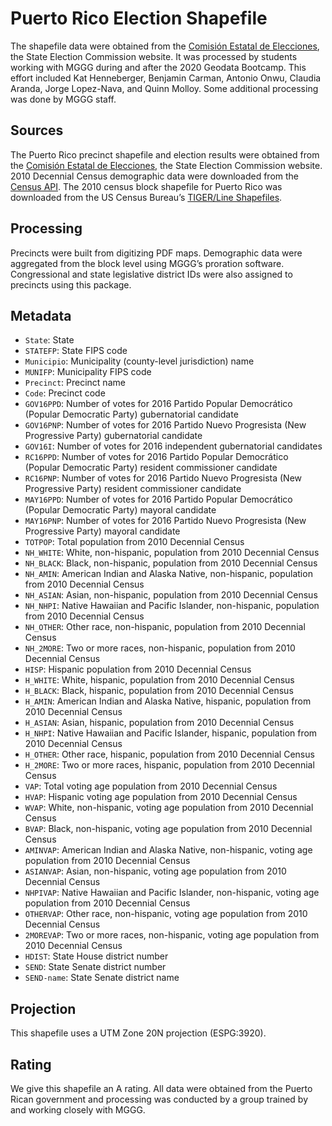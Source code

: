 # Puerto Rico Election Shapefile
The shapefile data were obtained from the [Comisión Estatal de Elecciones](https://ww2.ceepur.org/Home/Estadisticas), the State Election Commission website. It was processed by students working with MGGG during and after the 2020 Geodata Bootcamp. This effort included Kat Henneberger, Benjamin Carman, Antonio Onwu, Claudia Aranda, Jorge Lopez-Nava, and Quinn Molloy. Some additional processing was done by MGGG staff.

## Sources
The Puerto Rico precinct shapefile and election results were obtained from the [Comisión Estatal de Elecciones](https://ww2.ceepur.org/Home/Estadisticas), the State Election Commission website. 2010 Decennial Census demographic data were downloaded from the [Census API](https://api.census.gov/data/2010/dec/sf1). The 2010 census block shapefile for Puerto Rico was downloaded from the US Census Bureau’s [TIGER/Line Shapefiles](https://www.census.gov/geographies/mapping-files/time-series/geo/tiger-line-file.html).


## Processing
Precincts were built from digitizing PDF maps. Demographic data were aggregated from the block level using MGGG’s proration software. Congressional and state legislative district IDs were also assigned to precincts using this package.

## Metadata
* `State`: State
* `STATEFP`: State FIPS code
* `Municipio`: Municipality (county-level jurisdiction) name
* `MUNIFP`: Municipality FIPS code
* `Precinct`: Precinct name
* `Code`: Precinct code
* `GOV16PPD`: Number of votes for 2016 Partido Popular Democrático (Popular Democratic Party)  gubernatorial candidate
* `GOV16PNP`: Number of votes for 2016 Partido Nuevo Progresista (New Progressive Party) gubernatorial candidate
* `GOV16I`: Number of votes for 2016 independent gubernatorial candidates
* `RC16PPD`: Number of votes for 2016 Partido Popular Democrático (Popular Democratic Party) resident commissioner candidate
* `RC16PNP`: Number of votes for 2016 Partido Nuevo Progresista (New Progressive Party) resident commissioner candidate
* `MAY16PPD`: Number of votes for 2016 Partido Popular Democrático (Popular Democratic Party) mayoral candidate
* `MAY16PNP`: Number of votes for 2016 Partido Nuevo Progresista (New Progressive Party) mayoral candidate
* `TOTPOP`: Total population from 2010 Decennial Census
* `NH_WHITE`: White, non-hispanic, population from 2010 Decennial Census
* `NH_BLACK`: Black, non-hispanic, population from 2010 Decennial Census
* `NH_AMIN`: American Indian and Alaska Native, non-hispanic, population from 2010 Decennial Census
* `NH_ASIAN`: Asian, non-hispanic, population from 2010 Decennial Census
* `NH_NHPI`: Native Hawaiian and Pacific Islander, non-hispanic, population from 2010 Decennial Census
* `NH_OTHER`: Other race, non-hispanic, population from 2010 Decennial Census
* `NH_2MORE`: Two or more races, non-hispanic, population from 2010 Decennial Census
* `HISP`: Hispanic population from 2010 Decennial Census
* `H_WHITE`: White, hispanic, population from 2010 Decennial Census
* `H_BLACK`: Black, hispanic, population from 2010 Decennial Census
* `H_AMIN`: American Indian and Alaska Native, hispanic, population from 2010 Decennial Census
* `H_ASIAN`: Asian, hispanic, population from 2010 Decennial Census
* `H_NHPI`: Native Hawaiian and Pacific Islander, hispanic, population from 2010 Decennial Census
* `H_OTHER`: Other race, hispanic, population from 2010 Decennial Census
* `H_2MORE`: Two or more races, hispanic, population from 2010 Decennial Census
* `VAP`: Total voting age population from 2010 Decennial Census
* `HVAP`: Hispanic voting age population from 2010 Decennial Census
* `WVAP`: White, non-hispanic, voting age population from 2010 Decennial Census
* `BVAP`: Black, non-hispanic, voting age population from 2010 Decennial Census
* `AMINVAP`: American Indian and Alaska Native, non-hispanic, voting age population from 2010 Decennial Census
* `ASIANVAP`: Asian, non-hispanic, voting age population from 2010 Decennial Census
* `NHPIVAP`: Native Hawaiian and Pacific Islander, non-hispanic, voting age population from 2010 Decennial Census
* `OTHERVAP`: Other race, non-hispanic, voting age population from 2010 Decennial Census
* `2MOREVAP`: Two or more races, non-hispanic, voting age population from 2010 Decennial Census
* `HDIST`: State House district number
* `SEND`: State Senate district number
* `SEND-name`: State Senate district name

## Projection
This shapefile uses a UTM Zone 20N projection (ESPG:3920).

## Rating
We give this shapefile an A rating. All data were obtained from the Puerto Rican government and processing was conducted by a group trained by and working closely with MGGG.
